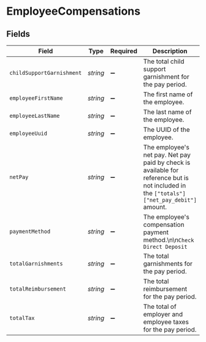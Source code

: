 # EmployeeCompensations


## Fields

| Field                                                                                                                                     | Type                                                                                                                                      | Required                                                                                                                                  | Description                                                                                                                               |
| ----------------------------------------------------------------------------------------------------------------------------------------- | ----------------------------------------------------------------------------------------------------------------------------------------- | ----------------------------------------------------------------------------------------------------------------------------------------- | ----------------------------------------------------------------------------------------------------------------------------------------- |
| `childSupportGarnishment`                                                                                                                 | *string*                                                                                                                                  | :heavy_minus_sign:                                                                                                                        | The total child support garnishment for the pay period.                                                                                   |
| `employeeFirstName`                                                                                                                       | *string*                                                                                                                                  | :heavy_minus_sign:                                                                                                                        | The first name of the employee.                                                                                                           |
| `employeeLastName`                                                                                                                        | *string*                                                                                                                                  | :heavy_minus_sign:                                                                                                                        | The last name of the employee.                                                                                                            |
| `employeeUuid`                                                                                                                            | *string*                                                                                                                                  | :heavy_minus_sign:                                                                                                                        | The UUID of the employee.                                                                                                                 |
| `netPay`                                                                                                                                  | *string*                                                                                                                                  | :heavy_minus_sign:                                                                                                                        | The employee's net pay. Net pay paid by check is available for reference but is not included in the `["totals"]["net_pay_debit"]` amount. |
| `paymentMethod`                                                                                                                           | *string*                                                                                                                                  | :heavy_minus_sign:                                                                                                                        | The employee's compensation payment method.\n\n`Check` `Direct Deposit`                                                                   |
| `totalGarnishments`                                                                                                                       | *string*                                                                                                                                  | :heavy_minus_sign:                                                                                                                        | The total garnishments for the pay period.                                                                                                |
| `totalReimbursement`                                                                                                                      | *string*                                                                                                                                  | :heavy_minus_sign:                                                                                                                        | The total reimbursement for the pay period.                                                                                               |
| `totalTax`                                                                                                                                | *string*                                                                                                                                  | :heavy_minus_sign:                                                                                                                        | The total of employer and employee taxes for the pay period.                                                                              |